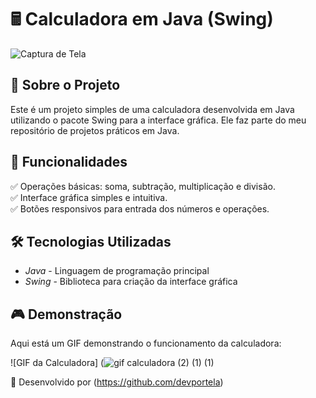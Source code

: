 # 🖩 Calculadora em Java (Swing)

![Captura de Tela](https://github.com/user-attachments/assets/26531bd0-7536-4287-a544-3d3192d4cfbb)

## 📌 Sobre o Projeto
Este é um projeto simples de uma calculadora desenvolvida em Java utilizando o pacote Swing para a interface gráfica. Ele faz parte do meu repositório de projetos práticos em Java.

## 🚀 Funcionalidades
✅ Operações básicas: soma, subtração, multiplicação e divisão.  
✅ Interface gráfica simples e intuitiva.  
✅ Botões responsivos para entrada dos números e operações.

## 🛠 Tecnologias Utilizadas
- *Java* - Linguagem de programação principal
- *Swing* - Biblioteca para criação da interface gráfica

## 🎮 Demonstração

Aqui está um GIF demonstrando o funcionamento da calculadora:

![GIF da Calculadora]
(![gif calculadora (2) (1) (1)](https://github.com/user-attachments/assets/6eadcbcd-6ef3-45d6-a933-b07c98d7da8c)


📌 Desenvolvido por (https://github.com/devportela)
